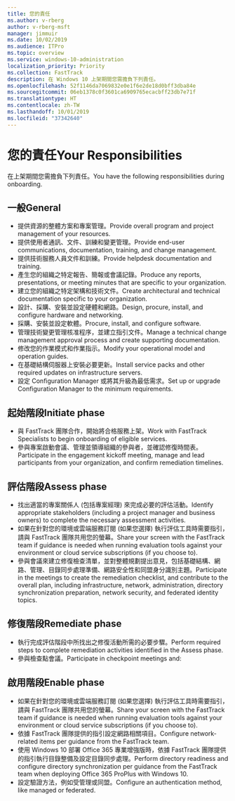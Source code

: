 ```yaml
---
title: 您的責任
ms.author: v-rberg
author: v-rberg-msft
manager: jimmuir
ms.date: 10/02/2019
ms.audience: ITPro
ms.topic: overview
ms.service: windows-10-administration
localization_priority: Priority
ms.collection: FastTrack
description: 在 Windows 10 上架期間您需擔負下列責任。
ms.openlocfilehash: 52f1146da7069832e0e1f6e2de18d0bff3dba84e
ms.sourcegitcommit: 06eb1378c0f3601ca6909765ecacbff23db7e71f
ms.translationtype: HT
ms.contentlocale: zh-TW
ms.lasthandoff: 10/01/2019
ms.locfileid: "37342640"
---
```

# <a name="your-responsibilities"></a><span data-ttu-id="1eb47-103">您的責任</span><span class="sxs-lookup"><span data-stu-id="1eb47-103">Your Responsibilities</span></span>

<span data-ttu-id="1eb47-104">在上架期間您需擔負下列責任。</span><span class="sxs-lookup"><span data-stu-id="1eb47-104">You have the following responsibilities during onboarding.</span></span>

## <a name="general"></a><span data-ttu-id="1eb47-105">一般</span><span class="sxs-lookup"><span data-stu-id="1eb47-105">General</span></span>

- <span data-ttu-id="1eb47-106">提供資源的整體方案和專案管理。</span><span class="sxs-lookup"><span data-stu-id="1eb47-106">Provide overall program and project management of your resources.</span></span>
- <span data-ttu-id="1eb47-107">提供使用者通訊、文件、訓練和變更管理。</span><span class="sxs-lookup"><span data-stu-id="1eb47-107">Provide end-user communications, documentation, training, and change management.</span></span>
- <span data-ttu-id="1eb47-108">提供技術服務人員文件和訓練。</span><span class="sxs-lookup"><span data-stu-id="1eb47-108">Provide helpdesk documentation and training.</span></span>
- <span data-ttu-id="1eb47-109">產生您的組織之特定報告、簡報或會議記錄。</span><span class="sxs-lookup"><span data-stu-id="1eb47-109">Produce any reports, presentations, or meeting minutes that are specific to your organization.</span></span>
- <span data-ttu-id="1eb47-110">建立您的組織之特定架構和技術文件。</span><span class="sxs-lookup"><span data-stu-id="1eb47-110">Create architectural and technical documentation specific to your organization.</span></span>
- <span data-ttu-id="1eb47-111">設計、採購、安裝並設定硬體和網路。</span><span class="sxs-lookup"><span data-stu-id="1eb47-111">Design, procure, install, and configure hardware and networking.</span></span>
- <span data-ttu-id="1eb47-112">採購、安裝並設定軟體。</span><span class="sxs-lookup"><span data-stu-id="1eb47-112">Procure, install, and configure software.</span></span>
- <span data-ttu-id="1eb47-113">管理技術變更管理核准程序，並建立指引文件。</span><span class="sxs-lookup"><span data-stu-id="1eb47-113">Manage a technical change management approval process and create supporting documentation.</span></span>
- <span data-ttu-id="1eb47-114">修改您的作業模式和作業指示。</span><span class="sxs-lookup"><span data-stu-id="1eb47-114">Modify your operational model and operation guides.</span></span>
- <span data-ttu-id="1eb47-115">在基礎結構伺服器上安裝必要更新。</span><span class="sxs-lookup"><span data-stu-id="1eb47-115">Install service packs and other required updates on infrastructure servers.</span></span>
- <span data-ttu-id="1eb47-116">設定 Configuration Manager 或將其升級為最低需求。</span><span class="sxs-lookup"><span data-stu-id="1eb47-116">Set up or upgrade Configuration Manager to the minimum requirements.</span></span>

## <a name="initiate-phase"></a><span data-ttu-id="1eb47-117">起始階段</span><span class="sxs-lookup"><span data-stu-id="1eb47-117">Initiate phase</span></span>

- <span data-ttu-id="1eb47-118">與 FastTrack 團隊合作，開始將合格服務上架。</span><span class="sxs-lookup"><span data-stu-id="1eb47-118">Work with FastTrack Specialists to begin onboarding of eligible services.</span></span>
- <span data-ttu-id="1eb47-119">參與專案啟動會議、管理並領導組織的參與者，並確認修復時間表。</span><span class="sxs-lookup"><span data-stu-id="1eb47-119">Participate in the engagement kickoff meeting, manage and lead participants from your organization, and confirm remediation timelines.</span></span>

## <a name="assess-phase"></a><span data-ttu-id="1eb47-120">評估階段</span><span class="sxs-lookup"><span data-stu-id="1eb47-120">Assess phase</span></span>

- <span data-ttu-id="1eb47-121">找出適當的專案關係人 (包括專案經理) 來完成必要的評估活動。</span><span class="sxs-lookup"><span data-stu-id="1eb47-121">Identify appropriate stakeholders (including a project manager and business owners) to complete the necessary assessment activities.</span></span>
- <span data-ttu-id="1eb47-122">如果在針對您的環境或雲端服務訂閱 (如果您選擇) 執行評估工具時需要指引，請與 FastTrack 團隊共用您的螢幕。</span><span class="sxs-lookup"><span data-stu-id="1eb47-122">Share your screen with the FastTrack team if guidance is needed when running evaluation tools against your environment or cloud service subscriptions (if you choose to).</span></span>
- <span data-ttu-id="1eb47-123">參與會議來建立修復檢查清單，並對整體規劃提出意見，包括基礎結構、網路、管理、目錄同步處理準備、網路安全性和同盟身分識別主題。</span><span class="sxs-lookup"><span data-stu-id="1eb47-123">Participate in the meetings to create the remediation checklist, and contribute to the overall plan, including infrastructure, network, administration, directory synchronization preparation, network security, and federated identity topics.</span></span>

## <a name="remediate-phase"></a><span data-ttu-id="1eb47-124">修復階段</span><span class="sxs-lookup"><span data-stu-id="1eb47-124">Remediate phase</span></span>

- <span data-ttu-id="1eb47-125">執行完成評估階段中所找出之修復活動所需的必要步驟。</span><span class="sxs-lookup"><span data-stu-id="1eb47-125">Perform required steps to complete remediation activities identified in the Assess phase.</span></span>
- <span data-ttu-id="1eb47-126">參與檢查點會議。</span><span class="sxs-lookup"><span data-stu-id="1eb47-126">Participate in checkpoint meetings and:</span></span>

## <a name="enable-phase"></a><span data-ttu-id="1eb47-127">啟用階段</span><span class="sxs-lookup"><span data-stu-id="1eb47-127">Enable phase</span></span>

- <span data-ttu-id="1eb47-128">如果在針對您的環境或雲端服務訂閱 (如果您選擇) 執行評估工具時需要指引，請與 FastTrack 團隊共用您的螢幕。</span><span class="sxs-lookup"><span data-stu-id="1eb47-128">Share your screen with the FastTrack team if guidance is needed when running evaluation tools against your environment or cloud service subscriptions (if you choose to).</span></span>
- <span data-ttu-id="1eb47-129">依據 FastTrack 團隊提供的指引設定網路相關項目。</span><span class="sxs-lookup"><span data-stu-id="1eb47-129">Configure network-related items per guidance from the FastTrack team.</span></span>
- <span data-ttu-id="1eb47-130">使用 Windows 10 部署 Office 365 專業增強版時，依據 FastTrack 團隊提供的指引執行目錄整備及設定目錄同步處理。</span><span class="sxs-lookup"><span data-stu-id="1eb47-130">Perform directory readiness and configure directory synchronization per guidance from the FastTrack team when deploying Office 365 ProPlus with Windows 10.</span></span>
- <span data-ttu-id="1eb47-131">設定驗證方法，例如受管理或同盟。</span><span class="sxs-lookup"><span data-stu-id="1eb47-131">Configure an authentication method, like managed or federated.</span></span>







  

  

 